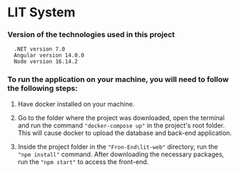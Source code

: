 
# LIT System

### Version of the technologies used in this project
      .NET version 7.0
      Angular version 14.0.0
      Node version 16.14.2


### To run the application on your machine, you will need to follow the following steps:

 1. Have docker installed on your machine.
 
 2. Go to the folder where the project was downloaded, open the terminal and run the command `"docker-compose up"` in the project's root folder. This will cause docker to upload the database and back-end application.
 
 3. Inside the project folder in the `"Fron-End\lit-web"` directory, run the `"npm install"` command. After downloading the necessary packages, run the `"npm start"` to access the front-end.
